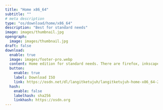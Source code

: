 ```yaml
---
title: "Home x86_64"
subtitle: ""
# meta description
type: "os/download/home/x86_64"
description: "Best for standard needs"
image: images/thumbnail.jpg
opengraph:
  image: images/thumbnail.jpg
draft: false
download:
  enable: true
  image: images/footer-pro.webp
  content: Home edition for standard needs. There are firefox, inkscape, gimp, libreoffice, audio and video codecs. As well as supporting non-free applications such as nvidia, zoom, discord and others.
  button:
    enable: true
    label: Download ISO
    link: https://osdn.net/dl/langitketujuh/langitketujuh-home-x86_64-20220710.iso
  hash:
    enable: false
    labelhash: sha256
    linkhash: https://osdn.org
---
```

